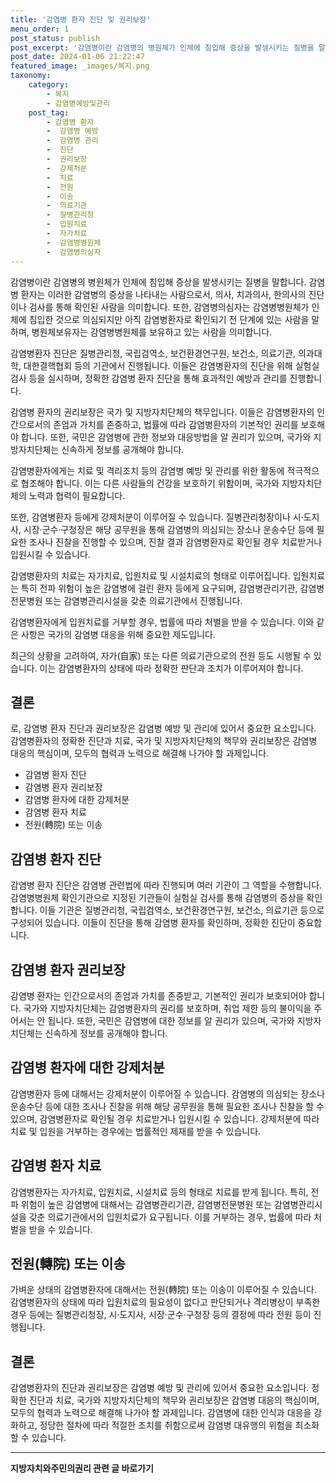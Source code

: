 ```yaml
---
title: '감염병 환자 진단 및 권리보장'
menu_order: 1
post_status: publish
post_excerpt: '감염병이란 감염병의 병원체가 인체에 침입해 증상을 발생시키는 질병을 말합니다. 감염병 환자는 이러한 감염병의 증상을 나타내는 사람으로서, 의사, 치과의사, 한의사의 진단이나 검사를 통해 확인된 사람을 의미합니다. 또한, 감염병의심자는 감염병병원체가 인체에 침입한 것으로 의심되지만 아직 감염병환자로 확인되기 전 단계에 있는 사람을 말하며, 병원체보유자는 감염병병원체를 보유하고 있는 사람을 의미합니다.'
post_date: 2024-01-06 21:22:47
featured_image: _images/복지.png
taxonomy:
    category:
        - 복지
        - 감염병예방및관리
    post_tag:
        - 감염병 환자
        -  감염병 예방
        -  감염병 관리
        -  진단
        -  권리보장
        -  강제처분
        -  치료
        -  전원
        -  이송
        -  의료기관
        -  질병관리청
        -  입원치료
        -  자가치료
        -  감염병병원체
        -  감염병의심자
---
```



감염병이란 감염병의 병원체가 인체에 침입해 증상을 발생시키는 질병을 말합니다. 감염병 환자는 이러한 감염병의 증상을 나타내는 사람으로서, 의사, 치과의사, 한의사의 진단이나 검사를 통해 확인된 사람을 의미합니다. 또한, 감염병의심자는 감염병병원체가 인체에 침입한 것으로 의심되지만 아직 감염병환자로 확인되기 전 단계에 있는 사람을 말하며, 병원체보유자는 감염병병원체를 보유하고 있는 사람을 의미합니다.

감염병환자 진단은 질병관리청, 국립검역소, 보건환경연구원, 보건소, 의료기관, 의과대학, 대한결핵협회 등의 기관에서 진행됩니다. 이들은 감염병환자의 진단을 위해 실험실 검사 등을 실시하며, 정확한 감염병 환자 진단을 통해 효과적인 예방과 관리를 진행합니다.

감염병 환자의 권리보장은 국가 및 지방자치단체의 책무입니다. 이들은 감염병환자의 인간으로서의 존엄과 가치를 존중하고, 법률에 따라 감염병환자의 기본적인 권리를 보호해야 합니다. 또한, 국민은 감염병에 관한 정보와 대응방법을 알 권리가 있으며, 국가와 지방자치단체는 신속하게 정보를 공개해야 합니다.

감염병환자에게는 치료 및 격리조치 등의 감염병 예방 및 관리를 위한 활동에 적극적으로 협조해야 합니다. 이는 다른 사람들의 건강을 보호하기 위함이며, 국가와 지방자치단체의 노력과 협력이 필요합니다.

또한, 감염병환자 등에게 강제처분이 이루어질 수 있습니다. 질병관리청장이나 시·도지사, 시장·군수·구청장은 해당 공무원을 통해 감염병의 의심되는 장소나 운송수단 등에 필요한 조사나 진찰을 진행할 수 있으며, 진찰 결과 감염병환자로 확인될 경우 치료받거나 입원시킬 수 있습니다.

감염병환자의 치료는 자가치료, 입원치료 및 시설치료의 형태로 이루어집니다. 입원치료는 특히 전파 위험이 높은 감염병에 걸린 환자 등에게 요구되며, 감염병관리기관, 감염병전문병원 또는 감염병관리시설을 갖춘 의료기관에서 진행됩니다.

감염병환자에게 입원치료를 거부할 경우, 법률에 따라 처벌을 받을 수 있습니다. 이와 같은 사항은 국가의 감염병 대응을 위해 중요한 제도입니다.

최근의 상황을 고려하여, 자가(自家) 또는 다른 의료기관으로의 전원 등도 시행될 수 있습니다. 이는 감염병환자의 상태에 따라 정확한 판단과 조치가 이루어져야 합니다.

## 결론
로, 감염병 환자 진단과 권리보장은 감염병 예방 및 관리에 있어서 중요한 요소입니다. 감염병환자의 정확한 진단과 치료, 국가 및 지방자치단체의 책무와 권리보장은 감염병 대응의 핵심이며, 모두의 협력과 노력으로 해결해 나가야 할 과제입니다.

- 감염병 환자 진단
- 감염병 환자 권리보장
- 감염병 환자에 대한 강제처분
- 감염병 환자 치료
- 전원(轉院) 또는 이송

## 감염병 환자 진단
감염병 환자 진단은 감염병 관련법에 따라 진행되며 여러 기관이 그 역할을 수행합니다. 감염병병원체 확인기관으로 지정된 기관들이 실험실 검사를 통해 감염병의 증상을 확인합니다. 이들 기관은 질병관리청, 국립검역소, 보건환경연구원, 보건소, 의료기관 등으로 구성되어 있습니다. 이들이 진단을 통해 감염병 환자를 확인하며, 정확한 진단이 중요합니다.

## 감염병 환자 권리보장
감염병 환자는 인간으로서의 존엄과 가치를 존중받고, 기본적인 권리가 보호되어야 합니다. 국가와 지방자치단체는 감염병환자의 권리를 보호하며, 취업 제한 등의 불이익을 주어서는 안 됩니다. 또한, 국민은 감염병에 대한 정보를 알 권리가 있으며, 국가와 지방자치단체는 신속하게 정보를 공개해야 합니다.

## 감염병 환자에 대한 강제처분
감염병환자 등에 대해서는 강제처분이 이루어질 수 있습니다. 감염병의 의심되는 장소나 운송수단 등에 대한 조사나 진찰을 위해 해당 공무원을 통해 필요한 조사나 진찰을 할 수 있으며, 감염병환자로 확인될 경우 치료받거나 입원시킬 수 있습니다. 강제처분에 따라 치료 및 입원을 거부하는 경우에는 법률적인 제재를 받을 수 있습니다.

## 감염병 환자 치료
감염병환자는 자가치료, 입원치료, 시설치료 등의 형태로 치료를 받게 됩니다. 특히, 전파 위험이 높은 감염병에 대해서는 감염병관리기관, 감염병전문병원 또는 감염병관리시설을 갖춘 의료기관에서의 입원치료가 요구됩니다. 이를 거부하는 경우, 법률에 따라 처벌을 받을 수 있습니다.

## 전원(轉院) 또는 이송
가벼운 상태의 감염병환자에 대해서는 전원(轉院) 또는 이송이 이루어질 수 있습니다. 감염병환자의 상태에 따라 입원치료의 필요성이 없다고 판단되거나 격리병상이 부족한 경우 등에는 질병관리청장, 시·도지사, 시장·군수·구청장 등의 결정에 따라 전원 등이 진행됩니다.

## 결론
감염병환자의 진단과 권리보장은 감염병 예방 및 관리에 있어서 중요한 요소입니다. 정확한 진단과 치료, 국가와 지방자치단체의 책무와 권리보장은 감염병 대응의 핵심이며, 모두의 협력과 노력으로 해결해 나가야 할 과제입니다. 감염병에 대한 인식과 대응을 강화하고, 정당한 절차에 따라 적절한 조치를 취함으로써 감염병 대유행의 위험을 최소화할 수 있습니다.
<!-- wp:separator -->
<hr class="wp-block-separator has-alpha-channel-opacity"/>
<!-- /wp:separator -->

<!-- wp:group {"backgroundColor":"base","layout":{"type":"constrained"}} -->
<div class="wp-block-group has-base-background-color has-background"><!-- wp:paragraph {"align":"center","fontSize":"medium"} -->
<p class="has-text-align-center has-large-font-size"><strong>지방자치와주민의권리 관련 글 바로가기</strong></p>
<!-- /wp:paragraph -->


<!-- wp:latest-posts
{"categories":[{"id":7159,"count":19,"description":"","link":"https://uknowlaw.com/category/%ec%a7%80%eb%b0%a9%ec%9e%90%ec%b9%98%ec%99%80%ec%a3%bc%eb%af%bc%ec%9d%98%ea%b6%8c%eb%a6%ac/","name":"지방자치와주민의권리","slug":"지방자치와주민의권리","taxonomy":"category","parent":0,"meta":[],"_links":{"self":[{"href":"https://uknowlaw.com/wp-json/wp/v2/categories/7159"}],"collection":[{"href":"https://uknowlaw.com/wp-json/wp/v2/categories"}],"about":[{"href":"https://uknowlaw.com/wp-json/wp/v2/taxonomies/category"}],"wp:post_type":[{"href":"https://uknowlaw.com/wp-json/wp/v2/posts?categories=7159"}],"curies":[{"name":"wp","href":"https://api.w.org/{rel}","templated":true}]}}],"postsToShow":100,"excerptLength":28,"postLayout":"grid","columns":2,"featuredImageAlign":"left","featuredImageSizeSlug":"large","fontSize":"small"} /--></div>
<!-- /wp:group -->